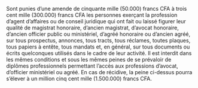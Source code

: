 Sont punies d’une amende de cinquante mille (50.000) francs CFA à trois cent mille (300.000) francs CFA les personnes exerçant la profession d’agent d’affaires ou de conseil juridique qui ont fait ou laissé figurer leur qualité de magistrat honoraire, d’ancien magistrat, d’avocat honoraire, d’ancien officier public ou ministériel, d’agréé honoraire ou d’ancien agréé, sur tous prospectus, annonces, tous tracts, tous réclames, toutes plaques, tous papiers à entête, tous mandats et, en général, sur tous documents ou écrits quelconques utilisés dans le cadre de leur activité.
Il est interdit dans les mêmes conditions et sous les mêmes peines de se prévaloir de diplômes professionnels permettant l’accès aux professions d’avocat, d’officier ministériel ou agréé.
En cas de récidive, la peine ci-dessus pourra s’élever à un million cinq cent mille (1.500.000) francs CFA.
